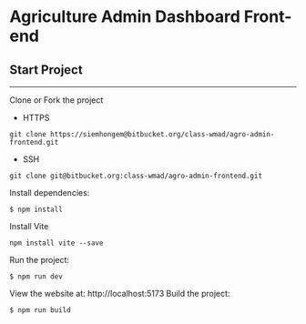 # Agriculture Admin Dashboard Front-end
## Start Project
---
Clone or Fork the project
- HTTPS
````
git clone https://siemhongem@bitbucket.org/class-wmad/agro-admin-frontend.git
````
- SSH
````
git clone git@bitbucket.org:class-wmad/agro-admin-frontend.git
````
Install dependencies:
````
$ npm install
````
Install Vite
````
npm install vite --save
````
Run the project:
````
$ npm run dev
````
View the website at: http://localhost:5173
Build the project:
````
$ npm run build
````

